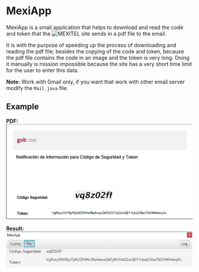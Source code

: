# MexiApp
MexiApp is a small application that helps to download and read the code and token that the ![MEXITEL](https://mexitel.sre.gob.mx/citas.webportal/pages/public/login/login.jsf) site sends in a pdf file to the email.

It is with the purpose of speeding up the process of downloading and reading the pdf file; besides the copying of the code and token, because the pdf file contains the code in an image and the token is very long. Doing it manually is mission impossible because the site has a very short time limit for the user to enter this data.

**Note:** Work with Gmail only, if you want that work with other email server modify the ```Mail.java``` file.

## Example
**PDF:**
![PDF Image](captures/image_01.png)

**Result:**
![App Image](captures/image_02.png)
